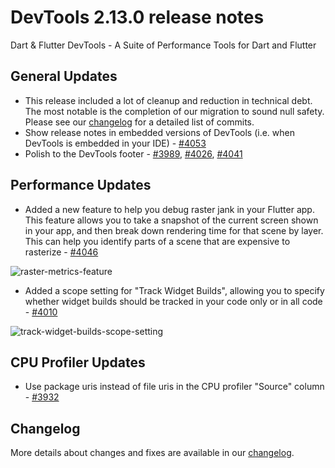 # DevTools 2.13.0 release notes

Dart & Flutter DevTools - A Suite of Performance Tools for Dart and Flutter

## General Updates
* This release included a lot of cleanup and reduction in technical debt. The most notable is the completion of our
migration to sound null safety. Please see our
[changelog](https://github.com/flutter/devtools/blob/master/CHANGELOG.md) for a detailed list of commits.
* Show release notes in embedded versions of DevTools (i.e. when DevTools is embedded in your IDE) - [#4053](https://github.com/flutter/devtools/pull/4053)
* Polish to the DevTools footer - [#3989](https://github.com/flutter/devtools/pull/3989),
[#4026](https://github.com/flutter/devtools/pull/4026),
[#4041](https://github.com/flutter/devtools/pull/4041)

## Performance Updates
* Added a new feature to help you debug raster jank in your Flutter app. This feature allows you to take a snapshot
of the current screen shown in your app, and then break down rendering time for that scene by layer. This can help you
identify parts of a scene that are expensive to rasterize - [#4046](https://github.com/flutter/devtools/pull/4046)

![raster-metrics-feature]({{site.url}}/development/tools/devtools/release-notes/images-2.13.0/image1.png "raster metrics feature")

* Added a scope setting for "Track Widget Builds", allowing you to specify whether widget builds should be tracked in
your code only or in all code - [#4010](https://github.com/flutter/devtools/pull/4010)

![track-widget-builds-scope-setting]({{site.url}}/development/tools/devtools/release-notes/images-2.13.0/image2.png "track widget builds scope setting")

## CPU Profiler Updates
* Use package uris instead of file uris in the CPU profiler "Source" column - [#3932](https://github.com/flutter/devtools/pull/3932)

## Changelog
More details about changes and fixes are available in our
[changelog](https://github.com/flutter/devtools/blob/master/CHANGELOG.md).
